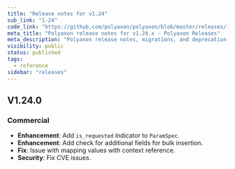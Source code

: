 ```yaml
---
title: "Release notes for v1.24"
sub_link: "1-24"
code_link: "https://github.com/polyaxon/polyaxon/blob/master/releases/1-24.md"
meta_title: "Polyaxon release notes for v1.24.x - Polyaxon Releases"
meta_description: "Polyaxon release notes, migrations, and deprecation notes for v1.24.x."
visibility: public
status: published
tags:
  - reference
sidebar: "releases"
---
```



## V1.24.0

### Commercial

  * **Enhancement**: Add `is_requested` indicator to `ParamSpec`.
  * **Enhancement**: Add check for additional fields for bulk insertion.
  * **Fix**: Issue with mapping values with context reference.
  * **Security**: Fix CVE issues.
